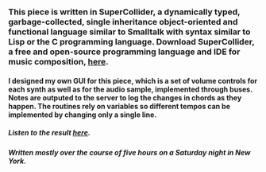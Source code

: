 ### This piece is written in SuperCollider, a dynamically typed, garbage-collected, single inheritance object-oriented and functional language similar to Smalltalk with syntax similar to Lisp or the C programming language. Download SuperCollider, a free and open-source programming language and IDE for music composition, [here](http://supercollider.github.io/download).

#### I designed my own GUI for this piece, which is a set of volume controls for each synth as well as for the audio sample, implemented through buses. Notes are outputed to the server to log the changes in chords as they happen. The routines rely on variables so different tempos can be implemented by changing only a single line. 

##### Listen to the result [here](https://carroway.bandcamp.com/track/its-all-in-your-head).

##### Written mostly over the course of five hours on a Saturday night in New York. 
